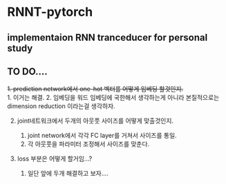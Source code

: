 # RNNT-pytorch
implementaion RNN tranceducer for personal study
---
## TO DO....
~~1. prediction network에서 one-hot 벡터를 어떻게 임베딩 할것인지.~~  
    1. 이거는 해결.
    2. 임베딩을 워드 임베딩에 국한해서 생각하는게 아니라 본질적으로는 dimension reduction 이라는걸 생각하자.  

2. joint네트워크에서 두개의 아웃풋 사이즈를 어떻게 맞출것인지.  
    1. joint network에서 각각 FC layer를 거쳐서 사이즈를 통일.
    2. 각 아웃풋을 파라미터 조정해서 사이즈를 맞춘다.
    
3. loss 부분은 어떻게 할거임...?
    1. 일단 앞에 두개 해결하고 보자....